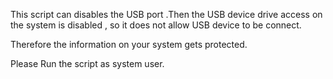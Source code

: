 This script  can disables the USB port .Then the USB device drive access on the system is disabled , so it does not allow  USB device to be connect.

 Therefore the information on your system gets protected. 

 Please Run the script as system user.